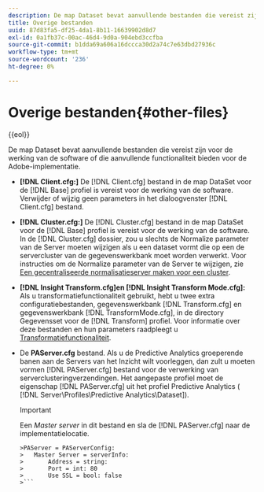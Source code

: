 ```yaml
---
description: De map Dataset bevat aanvullende bestanden die vereist zijn voor de werking van de software of die aanvullende functionaliteit bieden voor de Adobe-implementatie.
title: Overige bestanden
uuid: 87d83fa5-df25-4da1-8b11-16639902d8d7
exl-id: 0a1fb37c-00ac-46d4-9d0a-904ebd3ccfba
source-git-commit: b1dda69a606a16dccca30d2a74c7e63dbd27936c
workflow-type: tm+mt
source-wordcount: '236'
ht-degree: 0%

---
```


# Overige bestanden{#other-files}

{{eol}}

De map Dataset bevat aanvullende bestanden die vereist zijn voor de werking van de software of die aanvullende functionaliteit bieden voor de Adobe-implementatie.

* **[!DNL Client.cfg:]** De [!DNL Client.cfg] bestand in de map DataSet voor de [!DNL Base] profiel is vereist voor de werking van de software. Verwijder of wijzig geen parameters in het dialoogvenster [!DNL Client.cfg] bestand.

* **[!DNL Cluster.cfg:]** De [!DNL Cluster.cfg] bestand in de map DataSet voor de [!DNL Base] profiel is vereist voor de werking van de software. In de [!DNL Cluster.cfg] dossier, zou u slechts de Normalize parameter van de Server moeten wijzigen als u een dataset vormt die op een de servercluster van de gegevenswerkbank moet worden verwerkt. Voor instructies om de Normalize parameter van de Server te wijzigen, zie [Een gecentraliseerde normalisatieserver maken voor een cluster](../../../home/c-dataset-const-proc/c-log-proc-config-file/c-ins-svr-file-svr-unit.md).

* **[!DNL Insight Transform.cfg]en [!DNL Insight Transform Mode.cfg]:** Als u transformatiefunctionaliteit gebruikt, hebt u twee extra configuratiebestanden, gegevenswerkbank [!DNL Transform.cfg] en gegevenswerkbank [!DNL TransformMode.cfg], in de directory Gegevensset voor de [!DNL Transform] profiel. Voor informatie over deze bestanden en hun parameters raadpleegt u [Transformatiefunctionaliteit](https://experienceleague.adobe.com/docs/data-workbench/using/server-admin-install/transform/t-config-tfm.html).

* De **PAServer.cfg** bestand. Als u de Predictive Analytics groeperende banen aan de Servers van het Inzicht wilt voorleggen, dan zult u moeten vormen [!DNL PAServer.cfg] bestand voor de verwerking van serverclusteringverzendingen.
Het aangepaste profiel moet de eigenschap [!DNL PAServer.cfg] uit het profiel Predictive Analytics ( [!DNL Server\Profiles\Predictive Analytics\Dataset]).

   >[!IMPORTANT]
   >
   >Een *Master server* in dit bestand en sla de [!DNL PAServer.cfg] naar de implementatielocatie.
   >
   >
   ```
   >PAServer = PAServerConfig: 
   >   Master Server = serverInfo: 
   >       Address = string: 
   >       Port = int: 80
   >       Use SSL = bool: false
   >```
